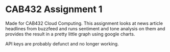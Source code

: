 # CAB432 Assignment 1
Made for CAB432 Cloud Computing. 
This assignment looks at news article headlines from buzzfeed and runs sentiment and tone analysis on them and provides the result in a pretty little graph using google charts.

API keys are probably defunct and no longer working. 
